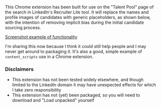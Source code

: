 This Chrome extension has been built for use on the "Talent Pool" page of the search in LinkedIn's Recruiter Lite tool. It will replace the names and profile images of candidates with generic placeholders, as shown below, with the intention of removing implicit bias during the initial candidate sourcing process. 

[Screenshot example of functionality](screenshot.png)

I'm sharing this now because I think it could still help people and I may never get around to packaging it. It's also a good, simple example of `content_scripts` use in a Chrome extension.

### Disclaimers
- This extension has not been tested widely elsewhere, and though limited to the LinkedIn domain it may have unexpected effects for which I take zero responsibility
- This extension has not (yet) been packaged, so you will need to download and "Load unpacked" yourself

